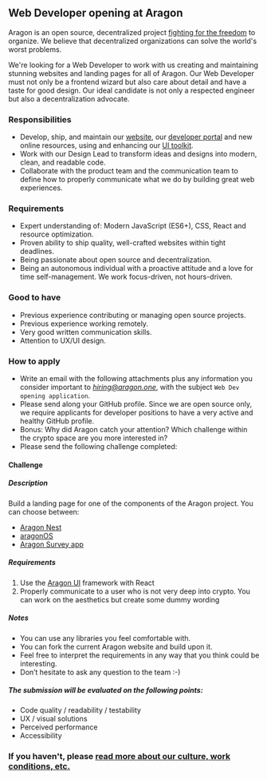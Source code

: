 ## Web Developer opening at Aragon

Aragon is an open source, decentralized project [fighting for the freedom](https://www.youtube.com/watch?v=AqjIWmiAidw) to organize. We believe that decentralized organizations can solve the world's worst problems.

We're looking for a Web Developer to work with us creating and maintaining stunning websites and landing pages for all of Aragon. Our Web Developer must not only be a frontend wizard but also care about detail and have a taste for good design. Our ideal candidate is not only a respected engineer but also a decentralization advocate.

### Responsibilities

- Develop, ship, and maintain our [website](https://aragon.org), our [developer portal](https://hack.aragon.org) and new online resources, using and enhancing our [UI toolkit](https://github.com/aragon/aragon-ui).
- Work with our Design Lead to transform ideas and designs into modern, clean, and readable code.
- Collaborate with the product team and the communication team to define how to properly communicate what we do by building great web experiences.

### Requirements

- Expert understanding of: Modern JavaScript (ES6+), CSS, React and resource optimization.
- Proven ability to ship quality, well-crafted websites within tight deadlines.
- Being passionate about open source and decentralization.
- Being an autonomous individual with a proactive attitude and a love for time self-management. We work focus-driven, not hours-driven.

### Good to have

- Previous experience contributing or managing open source projects.
- Previous experience working remotely.
- Very good written communication skills.
- Attention to UX/UI design.

### How to apply

- Write an email with the following attachments plus any information you consider important to *hiring@aragon.one*, with the subject `Web Dev opening application`.
- Please send along your GitHub profile. Since we are open source only, we require applicants for developer positions to have a very active and healthy GitHub profile.
- Bonus: Why did Aragon catch your attention? Which challenge within the crypto space are you more interested in?
- Please send the following challenge completed:

#### Challenge

##### Description

Build a landing page for one of the components of the Aragon project. You can choose between:
- [Aragon Nest](https://github.com/aragon/nest)
- [aragonOS](https://aragon.one/os)
- [Aragon Survey app](http://survey.aragon.org)

##### Requirements

1. Use the [Aragon UI](https://hack.aragon.org/docs/aragonui-intro.html) framework with React
2. Properly communicate to a user who is not very deep into crypto. You can work on the aesthetics but create some dummy wording

##### Notes

- You can use any libraries you feel comfortable with.
- You can fork the current Aragon website and build upon it.
- Feel free to interpret the requirements in any way that you think could be interesting.
- Don’t hesitate to ask any question to the team :-)

##### The submission will be evaluated on the following points:

- Code quality / readability / testability
- UX / visual solutions
- Perceived performance
- Accessibility

### If you haven't, please [read more about our culture, work conditions, etc.](../index.md)
